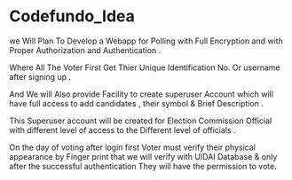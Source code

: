 # Codefundo_Idea
 we Will Plan To Develop a Webapp
for Polling with Full Encryption and with 
Proper Authorization and Authentication .

Where All The Voter First Get Thier Unique Identification 
No. Or username after signing up .

And We will Also provide Facility to create superuser
Account which will have full access to add candidates , their symbol
& Brief Description .

This Superuser account will be created for
Election Commission Official with different  level of access to the 
Different level of officials .

On the day of voting after login first
Voter must verify their physical appearance by
Finger print that we will verify with
UIDAI Database & only after the successful authentication
They will have the permission to vote.
